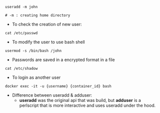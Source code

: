 ```shell
useradd -m john

# -m : creating home directory
```

- To check the creation of new user:

```shell
cat /etc/passwd
```

- To modify the user to use bash shell
```shell
usermod -s /bin/bash /john
```

- Passwords are saved in a encrypted format in a file
```shell
cat /etc/shadow
```

- To login as another user 
```shell
docker exec -it -u {username} {container_id} bash
```

- Difference between useradd & adduser:
	- __useradd__ was the original api that was build, but __adduser__ is a perlscript that is more interactive and uses useradd under the hood. 